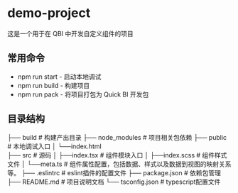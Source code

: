# demo-project

这是一个用于在 QBI 中开发自定义组件的项目

## 常用命令

- npm run start - 启动本地调试
- npm run build - 构建项目
- npm run pack - 将项目打包为 Quick BI 开发包


## 目录结构
├── build                # 构建产出目录
├── node_modules         # 项目相关包依赖
├── public               # 本地调试入口
│    └──index.html   		
├── src                  # 源码
│    ├──index.tsx        # 组件模块入口
│    ├──index.scss       # 组件样式文件
│    └──meta.ts          # 组件属性配置，包括数据、样式以及数据到视图的映射关系等。
├── .eslintrc            # eslint插件的配置文件
├── package.json         # 依赖包管理
├── README.md            # 项目说明文档
└── tsconfig.json        # typescript配置文件